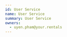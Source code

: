 ```yaml
---
id: User Service
name: User Service
summary: User Service
owners:
  - uyen.pham@your.rentals
---
```


